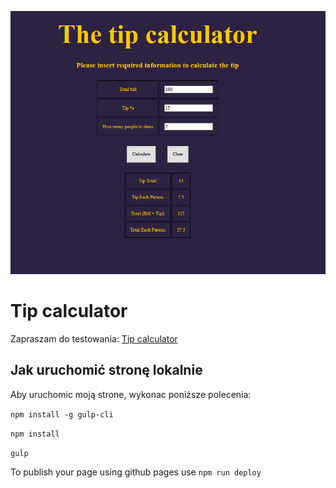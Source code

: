 ![TipCalculator_Screen](gh/screen.png)

# Tip calculator

Zapraszam do testowania: [Tip calculator](https://bartoszgoc.github.io/tip-calculator/)

## Jak uruchomić stronę lokalnie

Aby uruchomic moją strone, wykonac poniższe polecenia:

`npm install -g gulp-cli`

`npm install`

`gulp`

To publish your page using github pages use `npm run deploy`
